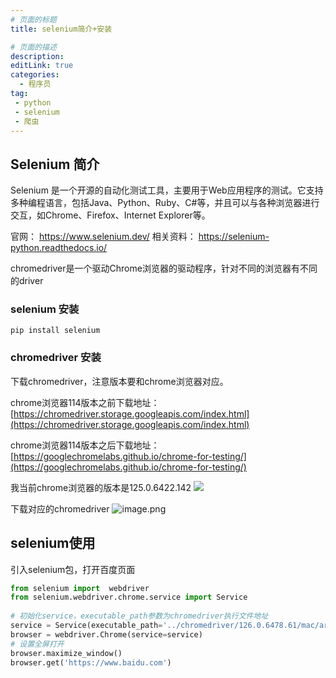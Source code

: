 ```yaml
---
# 页面的标题
title: selenium简介+安装

# 页面的描述
description:
editLink: true
categories:
  - 程序员
tag:
 - python
 - selenium
 - 爬虫
---
```


## Selenium 简介

Selenium 是一个开源的自动化测试工具，主要用于Web应用程序的测试。它支持多种编程语言，包括Java、Python、Ruby、C#等，并且可以与各种浏览器进行交互，如Chrome、Firefox、Internet Explorer等。

官网：
https://www.selenium.dev/
相关资料：
https://selenium-python.readthedocs.io/

chromedriver是一个驱动Chrome浏览器的驱动程序，针对不同的浏览器有不同的driver

### selenium 安装
``` shell
pip install selenium
```

### chromedriver 安装
下载chromedriver，注意版本要和chrome浏览器对应。

chrome浏览器114版本之前下载地址：[https://chromedriver.storage.googleapis.com/index.html](https://chromedriver.storage.googleapis.com/index.html)

chrome浏览器114版本之后下载地址：[https://googlechromelabs.github.io/chrome-for-testing/](https://googlechromelabs.github.io/chrome-for-testing/)

我当前chrome浏览器的版本是125.0.6422.142
![](https://qifei-blog-1256009448.cos.ap-chengdu.myqcloud.com/qifei-blog/202406141249457.png)

下载对应的chromedriver
![image.png](https://qifei-blog-1256009448.cos.ap-chengdu.myqcloud.com/qifei-blog/20240614132009.png)


## selenium使用

引入selenium包，打开百度页面

```python
from selenium import  webdriver  
from selenium.webdriver.chrome.service import Service  
  
# 初始化service，executable_path参数为chromedriver执行文件地址  
service = Service(executable_path='../chromedriver/126.0.6478.61/mac/arm/chromedriver')  
browser = webdriver.Chrome(service=service)  
# 设置全屏打开  
browser.maximize_window()  
browser.get('https://www.baidu.com')
```